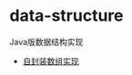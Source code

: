 # data-structure
Java版数据结构实现

+ [自封装数组实现](https://github.com/xieyuanhui/data-structure/blob/master/src/com/xyh/datastructure/array/Array.java)